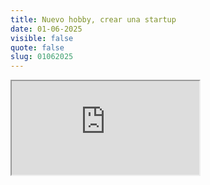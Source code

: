 ```yaml
---
title: Nuevo hobby, crear una startup
date: 01-06-2025
visible: false
quote: false
slug: 01062025
---
```

<iframe src="https://www.youtube.com/embed/yCz4gtmlT8Y" allowfullscreen></iframe>
